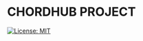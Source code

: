 # CHORDHUB PROJECT

[![License: MIT](https://img.shields.io/badge/License-MIT-yellow.svg)](https://opensource.org/licenses/MIT)
